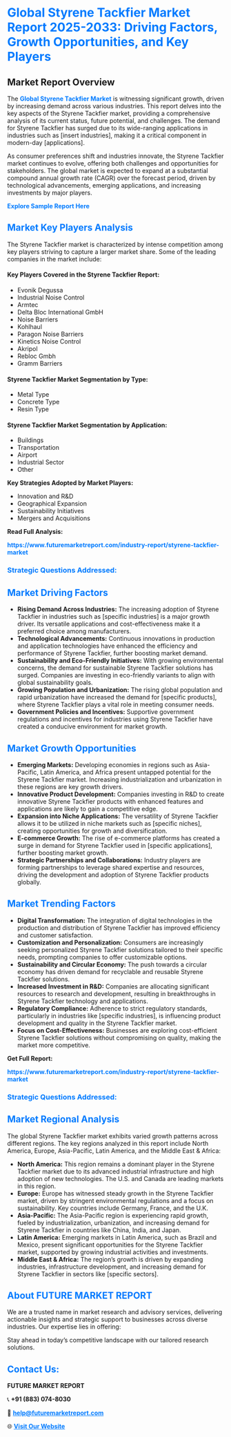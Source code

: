 <h1 style="color: #007BFF;">Global Styrene Tackfier Market Report 2025-2033: Driving Factors, Growth Opportunities, and Key Players</h1>

<section id="overview">
<h2>Market Report Overview</h2>
<p>The <a href="https://www.futuremarketreport.com/industry-report/styrene-tackfier-market" style="color: #007BFF; text-decoration: none;"><strong>Global Styrene Tackfier Market</strong></a> is witnessing significant growth, driven by increasing demand across various industries. This report delves into the key aspects of the Styrene Tackfier market, providing a comprehensive analysis of its current status, future potential, and challenges. The demand for Styrene Tackfier has surged due to its wide-ranging applications in industries such as [insert industries], making it a critical component in modern-day [applications].</p>
<p>As consumer preferences shift and industries innovate, the Styrene Tackfier market continues to evolve, offering both challenges and opportunities for stakeholders. The global market is expected to expand at a substantial compound annual growth rate (CAGR) over the forecast period, driven by technological advancements, emerging applications, and increasing investments by major players.</p>
</section>

<section id="overview">
<p><a href="https://www.futuremarketreport.com/request-sample/reportId=32790" style="color: #007BFF; text-decoration: none;"><strong>Explore Sample Report Here</strong></a></p>
</section>

<section id="key-players">
<h2 style="color: #007BFF;">Market Key Players Analysis</h2>
<p>The Styrene Tackfier market is characterized by intense competition among key players striving to capture a larger market share. Some of the leading companies in the market include:</p>
<h4>Key Players Covered in the Styrene Tackfier Report:</h4>
<ul><li>Evonik Degussa</li><li>Industrial Noise Control</li><li>Armtec</li><li>Delta Bloc International GmbH</li><li>Noise Barriers</li><li>Kohlhaul</li><li>Paragon Noise Barriers</li><li>Kinetics Noise Control</li><li>Akripol</li><li>Rebloc Gmbh</li><li>Gramm Barriers</li></ul>
<h4>Styrene Tackfier Market Segmentation by Type:</h4>
<ul><li>Metal Type</li><li>Concrete Type</li><li>Resin Type</li></ul>

<h4>Styrene Tackfier Market Segmentation by Application:</h4>
<ul><li>Buildings</li><li>Transportation</li><li>Airport</li><li>Industrial Sector</li><li>Other</li></ul>
<p><strong>Key Strategies Adopted by Market Players:</strong></p>
<ul>
<li>Innovation and R&D</li>
<li>Geographical Expansion</li>
<li>Sustainability Initiatives</li>
<li>Mergers and Acquisitions</li>
</ul>
</section>

<section>
<p><strong>Read Full Analysis: </strong></p><a href="https://www.futuremarketreport.com/industry-report/styrene-tackfier-market" style="color: #007BFF; text-decoration: none;"><strong>https://www.futuremarketreport.com/industry-report/styrene-tackfier-market</strong></a>
<h3 style="color: #007BFF;">Strategic Questions Addressed:</h3>
</section>

<section id="driving-factors">
<h2 style="color: #007BFF;">Market Driving Factors</h2>
<ul>
<li><strong>Rising Demand Across Industries:</strong> The increasing adoption of Styrene Tackfier in industries such as [specific industries] is a major growth driver. Its versatile applications and cost-effectiveness make it a preferred choice among manufacturers.</li>
<li><strong>Technological Advancements:</strong> Continuous innovations in production and application technologies have enhanced the efficiency and performance of Styrene Tackfier, further boosting market demand.</li>
<li><strong>Sustainability and Eco-Friendly Initiatives:</strong> With growing environmental concerns, the demand for sustainable Styrene Tackfier solutions has surged. Companies are investing in eco-friendly variants to align with global sustainability goals.</li>
<li><strong>Growing Population and Urbanization:</strong> The rising global population and rapid urbanization have increased the demand for [specific products], where Styrene Tackfier plays a vital role in meeting consumer needs.</li>
<li><strong>Government Policies and Incentives:</strong> Supportive government regulations and incentives for industries using Styrene Tackfier have created a conducive environment for market growth.</li>
</ul>
</section>

<section id="growth-opportunities">
<h2 style="color: #007BFF;">Market Growth Opportunities</h2>
<ul>
<li><strong>Emerging Markets:</strong> Developing economies in regions such as Asia-Pacific, Latin America, and Africa present untapped potential for the Styrene Tackfier market. Increasing industrialization and urbanization in these regions are key growth drivers.</li>
<li><strong>Innovative Product Development:</strong> Companies investing in R&D to create innovative Styrene Tackfier products with enhanced features and applications are likely to gain a competitive edge.</li>
<li><strong>Expansion into Niche Applications:</strong> The versatility of Styrene Tackfier allows it to be utilized in niche markets such as [specific niches], creating opportunities for growth and diversification.</li>
<li><strong>E-commerce Growth:</strong> The rise of e-commerce platforms has created a surge in demand for Styrene Tackfier used in [specific applications], further boosting market growth.</li>
<li><strong>Strategic Partnerships and Collaborations:</strong> Industry players are forming partnerships to leverage shared expertise and resources, driving the development and adoption of Styrene Tackfier products globally.</li>
</ul>
</section>

<section id="trending-factors">
<h2 style="color: #007BFF;">Market Trending Factors</h2>
<ul>
<li><strong>Digital Transformation:</strong> The integration of digital technologies in the production and distribution of Styrene Tackfier has improved efficiency and customer satisfaction.</li>
<li><strong>Customization and Personalization:</strong> Consumers are increasingly seeking personalized Styrene Tackfier solutions tailored to their specific needs, prompting companies to offer customizable options.</li>
<li><strong>Sustainability and Circular Economy:</strong> The push towards a circular economy has driven demand for recyclable and reusable Styrene Tackfier solutions.</li>
<li><strong>Increased Investment in R&D:</strong> Companies are allocating significant resources to research and development, resulting in breakthroughs in Styrene Tackfier technology and applications.</li>
<li><strong>Regulatory Compliance:</strong> Adherence to strict regulatory standards, particularly in industries like [specific industries], is influencing product development and quality in the Styrene Tackfier market.</li>
<li><strong>Focus on Cost-Effectiveness:</strong> Businesses are exploring cost-efficient Styrene Tackfier solutions without compromising on quality, making the market more competitive.</li>
</ul>
</section>

<section>
<p><strong>Get Full Report: </strong></p><a href="https://www.futuremarketreport.com/industry-report/styrene-tackfier-market" style="color: #007BFF; text-decoration: none;"><strong>https://www.futuremarketreport.com/industry-report/styrene-tackfier-market</strong></a>
<h3 style="color: #007BFF;">Strategic Questions Addressed:</h3>
</section>


<section id="regional-analysis">
<h2 style="color: #007BFF;">Market Regional Analysis</h2>
<p>The global Styrene Tackfier market exhibits varied growth patterns across different regions. The key regions analyzed in this report include North America, Europe, Asia-Pacific, Latin America, and the Middle East & Africa:</p>
<ul>
<li><strong>North America:</strong> This region remains a dominant player in the Styrene Tackfier market due to its advanced industrial infrastructure and high adoption of new technologies. The U.S. and Canada are leading markets in this region.</li>
<li><strong>Europe:</strong> Europe has witnessed steady growth in the Styrene Tackfier market, driven by stringent environmental regulations and a focus on sustainability. Key countries include Germany, France, and the U.K.</li>
<li><strong>Asia-Pacific:</strong> The Asia-Pacific region is experiencing rapid growth, fueled by industrialization, urbanization, and increasing demand for Styrene Tackfier in countries like China, India, and Japan.</li>
<li><strong>Latin America:</strong> Emerging markets in Latin America, such as Brazil and Mexico, present significant opportunities for the Styrene Tackfier market, supported by growing industrial activities and investments.</li>
<li><strong>Middle East & Africa:</strong> The region’s growth is driven by expanding industries, infrastructure development, and increasing demand for Styrene Tackfier in sectors like [specific sectors].</li>
</ul>
</section>

<footer>
<h2 style="color: #007BFF;">About FUTURE MARKET REPORT</h2>
<p>We are a trusted name in market research and advisory services, delivering actionable insights and strategic support to businesses across diverse industries. Our expertise lies in offering:</p>

<p>Stay ahead in today’s competitive landscape with our tailored research solutions.</p>

<h2 style="color: #007BFF;">Contact Us:</h2>
<p><strong>FUTURE MARKET REPORT</strong></p>
<p>📞 <strong>+91 (883) 074-8030</strong></p>
<p>📧 <strong><a href="mailto:help@futuremarketreport.com" style="color: #007BFF;">help@futuremarketreport.com</a></strong></p>
<p>🌐 <strong><a href="https://www.futuremarketreport.com/" style="color: #007BFF;">Visit Our Website</a></strong></p>
</footer>